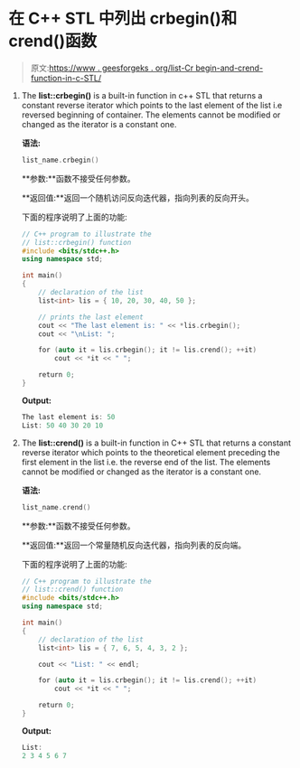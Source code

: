 # 在 C++ STL 中列出 crbegin()和 crend()函数

> 原文:[https://www . geesforgeks . org/list-Cr begin-and-crend-function-in-c-STL/](https://www.geeksforgeeks.org/list-crbegin-and-crend-function-in-c-stl/)

1.  The **list::crbegin()** is a built-in function in c++ STL that returns a constant reverse iterator which points to the last element of the list i.e reversed beginning of container. The elements cannot be modified or changed as the iterator is a constant one.

    **语法:**

    ```cpp
    list_name.crbegin()
    ```

    **参数:**函数不接受任何参数。

    **返回值:**返回一个随机访问反向迭代器，指向列表的反向开头。

    下面的程序说明了上面的功能:

    ```cpp
    // C++ program to illustrate the
    // list::crbegin() function
    #include <bits/stdc++.h>
    using namespace std;

    int main()
    {
        // declaration of the list
        list<int> lis = { 10, 20, 30, 40, 50 };

        // prints the last element
        cout << "The last element is: " << *lis.crbegin();
        cout << "\nList: ";

        for (auto it = lis.crbegin(); it != lis.crend(); ++it)
            cout << *it << " ";

        return 0;
    }
    ```

    **Output:**

    ```cpp
    The last element is: 50
    List: 50 40 30 20 10

    ```

2.  The **list::crend()** is a built-in function in C++ STL that returns a constant reverse iterator which points to the theoretical element preceding the first element in the list i.e. the reverse end of the list. The elements cannot be modified or changed as the iterator is a constant one.

    **语法:**

    ```cpp
    list_name.crend()

    ```

    **参数:**函数不接受任何参数。

    **返回值:**返回一个常量随机反向迭代器，指向列表的反向端。

    下面的程序说明了上面的功能:

    ```cpp
    // C++ program to illustrate the
    // list::crend() function
    #include <bits/stdc++.h>
    using namespace std;

    int main()
    {
        // declaration of the list
        list<int> lis = { 7, 6, 5, 4, 3, 2 };

        cout << "List: " << endl;

        for (auto it = lis.crbegin(); it != lis.crend(); ++it)
            cout << *it << " ";

        return 0;
    }
    ```

    **Output:**

    ```cpp
    List: 
    2 3 4 5 6 7

    ```